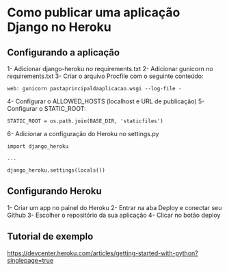 # Como publicar uma aplicação Django no Heroku

## Configurando a aplicação
1- Adicionar django-heroku no requirements.txt
2- Adicionar gunicorn no requirements.txt
3- Criar o arquivo Procfile com o seguinte conteúdo:

```
web: gunicorn pastaprincipaldaaplicacao.wsgi --log-file -
```

4- Configurar o ALLOWED_HOSTS (localhost e URL de publicação)
5- Configurar o STATIC_ROOT:

```
STATIC_ROOT = os.path.join(BASE_DIR, 'staticfiles')
```

6- Adicionar a configuração do Heroku no settings.py

```
import django_heroku

...

django_heroku.settings(locals())
```

## Configurando Heroku

1- Criar um app no painel do Heroku
2- Entrar na aba Deploy e conectar seu Github
3- Escolher o repositório da sua aplicação
4- Clicar no botão deploy


## Tutorial de exemplo
https://devcenter.heroku.com/articles/getting-started-with-python?singlepage=true
